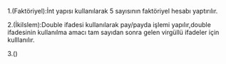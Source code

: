 1.(Faktöriyel):İnt yapısı kullanılarak 5 sayısının faktöriyel hesabı yaptırılır.

2.(İkiIslem):Double ifadesi kullanılarak pay/payda işlemi yapılır,double ifadesinin kullanılma amacı tam sayıdan sonra gelen virgüllü ifadeler için kulllanılır.

3.()

